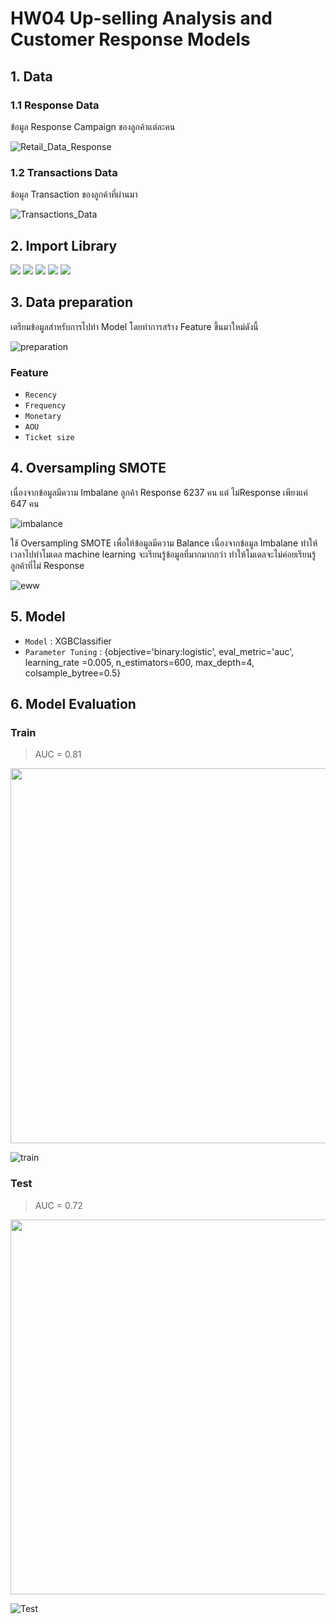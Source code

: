 # HW04 Up-selling Analysis and Customer Response Models

## 1. Data

### 1.1 Response Data
ข้อมูล Response Campaign ของลูกค้าแต่ละคน

![Retail_Data_Response](https://user-images.githubusercontent.com/78030264/147379562-e7b83616-c249-4356-ab2c-8892d1e0377a.png)

### 1.2 Transactions Data
ข้อมูล Transaction ของลูกค้าที่ผ่านมา

![Transactions_Data](https://user-images.githubusercontent.com/78030264/147379649-73375ba6-826e-4b40-8966-9a1a14636b2a.png)

## 2. Import Library

[![](https://img.shields.io/badge/-Pandas-blue)](#) [![](https://img.shields.io/badge/-Numpy-blue)](#) [![](https://img.shields.io/badge/-imblearn-blue)](#) [![](https://img.shields.io/badge/-Sklearn-blue)](#) [![](https://img.shields.io/badge/-Matplotlib-blue)](#) 

## 3. Data preparation
เตรียมข้อมูลสำหรับการไปทำ Model โดยทำการสร้าง Feature ขึ้นมาใหม่ดังนี้

![preparation](https://user-images.githubusercontent.com/78030264/147379858-c5c7b768-3f26-4879-ba6d-256652a14f07.png)

### Feature
* ```Recency``` 
* ```Frequency```
* ```Monetary```
* ```AOU```
* ```Ticket size```

## 4. Oversampling SMOTE
เนื่องจากข้อมูลมีความ Imbalane ลูกค้า Response 6237 คน แต่ ไม่Response เพียงแค่ 647 คน

![imbalance](https://user-images.githubusercontent.com/78030264/147380020-67ec723c-6074-4e49-88df-dca724b2d695.png)

ใช้ Oversampling SMOTE เพื่อให้ข้อมูลมีความ Balance เนื่องจากข้อมูล Imbalane ทำให้เวลาไปทำโมเดล machine learning จะเรียนรู้ข้อมูลที่มากมากกว่า ทำให้โมเดลจะไม่ค่อยเรียนรู้ลูกค้าที่ไม่ Response 

![eww](https://user-images.githubusercontent.com/78030264/147380113-ff3b9e3f-f5e6-4f43-b2ea-58799ff3c2e5.png)


## 5. Model
* ```Model``` : XGBClassifier
* ```Parameter Tuning``` : {objective='binary:logistic', eval_metric='auc', learning_rate =0.005, n_estimators=600, max_depth=4, colsample_bytree=0.5}


## 6. Model Evaluation
### Train
> AUC = 0.81

<img src="https://user-images.githubusercontent.com/78030264/147380358-91af35af-7b1f-4f91-96c7-e98393e078ed.png" width="600" >

![train](https://user-images.githubusercontent.com/78030264/147380421-de5472b3-8082-4b1f-a04f-390aeadf1025.png)

### Test
> AUC = 0.72


<img src="https://user-images.githubusercontent.com/78030264/147380368-d1b3a88e-a52b-4036-b871-875f1e0be43a.png" width="600" >

![Test](https://user-images.githubusercontent.com/78030264/147380423-1357d411-a396-47dc-bbc4-96c8031c166c.png)

